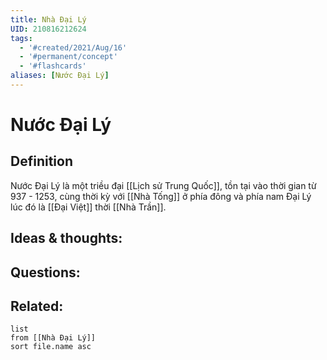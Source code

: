 ```yaml
---
title: Nhà Đại Lý
UID: 210816212624
tags:
  - '#created/2021/Aug/16'
  - '#permanent/concept'
  - '#flashcards'
aliases: [Nước Đại Lý]
---
```

# Nước Đại Lý

## Definition
Nước Đại Lý là một triều đại [[Lịch sử Trung Quốc]], tồn tại vào thời gian từ 937 - 1253, cùng thời kỳ với [[Nhà Tống]] ở phía đông và phía nam Đại Lý lúc đó là [[Đại Việt]] thời [[Nhà Trần]].

## Ideas & thoughts:


## Questions:


## Related:
```dataview
list
from [[Nhà Đại Lý]]
sort file.name asc
```